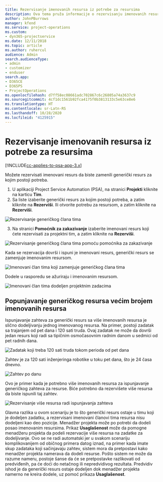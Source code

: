 ```yaml
---
title: Rezervisanje imenovanih resursa iz potrebe za resursima
description: Ova tema pruža informacije o rezervisanju imenovanih resursa u skladu sa potrebama za generičkim resursima.
author: JohnPBurrows
manager: kfend
ms.service: project-operations
ms.custom:
- dyn365-projectservice
ms.date: 12/11/2018
ms.topic: article
ms.author: ruhercul
audience: Admin
search.audienceType:
- admin
- customizer
- enduser
search.app:
- D365CE
- D365PS
- ProjectOperations
ms.openlocfilehash: d7ff58ec08661adc702867c6c26805a74a3637c9
ms.sourcegitcommit: 4cf1dc1561b92fca4175f0b3813133c5e63ce8e6
ms.translationtype: HT
ms.contentlocale: sr-Latn-RS
ms.lasthandoff: 10/28/2020
ms.locfileid: "4125915"
---
```

# <a name="book-named-resources-from-resource-requirements"></a>Rezervisanje imenovanih resursa iz potrebe za resursima

[!INCLUDE[cc-applies-to-psa-app-3.x](../includes/cc-applies-to-psa-app-3x.md)]

Možete rezervisati imenovani resurs da biste zamenili generički resurs za kojim postoji potreba.

1. U aplikaciji Project Service Automation (PSA), na stranici **Projekti** kliknite na karticu **Tim**.
2. Sa liste izaberite generički resurs za kojim postoji potreba, a zatim kliknite na **Rezerviši**. Ili otvorite potrebu za resursom, a zatim kliknite na **Rezerviši**.


![Rezervisanje generičkog člana tima](media/RM-how-to-14.png)


3. Na stranici **Pomoćnik za zakazivanje** izaberite imenovani resurs koji ćete rezervisati za projektni tim, a zatim kliknite na **Rezerviši**.

![Rezervisanje generičkog člana tima pomoću pomoćnika za zakazivanje](media/RM-how-to-15.png)

Kada se rezervacija dovrši i ispuni je imenovani resurs, generički resurs se zamenjuje imenovanim resursom.

![Imenovani član tima koji zamenjuje generičkog člana tima](media/RM-how-to-16.png)

Dodele u rasporedu se ažuriraju i imenovanim resursom.

![Imenovani član tima dodeljen projektnim zadacima](media/RM-how-to-17.png)

## <a name="fulfill-a-generic-resource-with-multiple-named-resources"></a>Popunjavanje generičkog resursa većim brojem imenovanih resursa
Ispunjavanje zahteva za generički resurs sa više imenovanih resursa je slično dodeljivanju jednog imenovanog resursa. Na primer, postoji zadatak sa trajanjem od pet dana i 120 sati truda. Ovaj zadatak ne može da dovrši jedan resurs koji radi sa tipičnim osmočasovnim radnim danom u sedmici od pet radnih dana. 

![Zadatak koji treba 120 sati truda tokom perioda od pet dana](media/RM-how-to-21.png)

Zahtev je za 120 sati inženjeringa robotike u toku pet dana, što je 24 časa dnevno.

![Zahtev po danu](media/RM-how-to-22.png)

Ovo je primer kada je potrebno više imenovanih resursa za ispunjavanje generičkog zahteva za resurse. Biće potrebno da rezervišete više resursa da biste ispunili taj zahtev.

![Rezervisanje više resursa radi ispunjavanja zahteva](media/RM-how-to-23.png)

Glavna razlika u ovom scenariju je to što generički resurs ostaje u timu koji je dodeljen zadatku, a rezervisani imenovani članovi tima resursa nisu dodeljeni kao deo pozicije. Menadžer projekta može po potrebi da dodeli posao imenovanim resursima. Prikaz **Usaglašenost** može da pomogne menadžeru projekta da podeli rezervacije više resursa na zadatke za dodeljivanje. Ovo se ne radi automatski jer u svakom scenariju komplikovanijem od običnog primera datog iznad, na primer kada imate skup zadataka koji sačinjavaju zahtev, sistem mora da pretpostavi kako menadžer projekta namerava da dodeli resurse. Pošto sistem ne može da razume nameru, postoje šanse da će se pretpostavke razlikovati od predviđenih, pa će doći do netačnog ili nepredvidivog rezultata. Predvidiv ishod je da generički resurs ostaje dodeljen dok menadžer projekta namerno ne kreira dodele, uz pomoć prikaza **Usaglašenost**.


